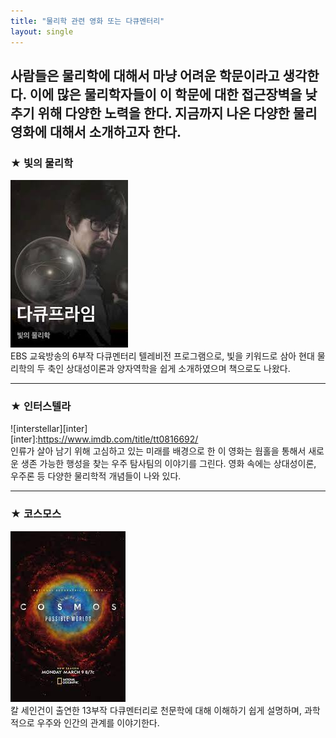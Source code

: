 ```yaml
---
title: "물리학 관련 영화 또는 다큐멘터리"
layout: single
---
```


사람들은 물리학에 대해서 마냥 어려운 학문이라고 생각한다. 이에 많은 물리학자들이 이 학문에 대한 접근장벽을 낮추기 위해 다양한 노력을 한다. 지금까지 나온 다양한 물리 영화에 대해서 소개하고자 한다.
---
### ★ 빛의 물리학
![physics_of_light](/assets/images/physics_of_light.jpg)
<br>EBS 교육방송의 6부작 다큐멘터리 텔레비전 프로그램으로, 빛을 키워드로 삼아 현대 물리학의 두 축인 상대성이론과 양자역학을 쉽게 소개하였으며 책으로도 나왔다.

---
### ★ 인터스텔라
![interstellar][inter] <br>
[inter]:https://www.imdb.com/title/tt0816692/
<br>인류가 살아 남기 위해 고심하고 있는 미래를 배경으로 한 이 영화는 웜홀을 통해서 새로운 생존 가능한 행성을 찾는 우주 탐사팀의 이야기를 그린다. 영화 속에는 상대성이론, 우주론 등 다양한 물리학적 개념들이 나와 있다.

---
### ★ 코스모스
[![cosmos](/assets/images/cosmos.jpg "더 자세한 내용을 원하시면 방문해 보세요")](https://en.wikipedia.org/wiki/Cosmos:_A_Spacetime_Odyssey)
<br>칼 세인건이 출연한 13부작 다큐멘터리로 천문학에 대해 이해하기 쉽게 설명하며, 과학적으로 우주와 인간의 관계를 이야기한다.
